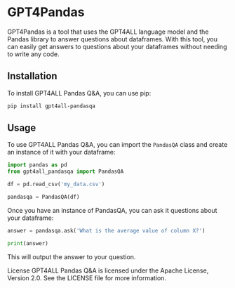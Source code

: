 # GPT4Pandas

GPT4Pandas is a tool that uses the GPT4ALL language model and the Pandas library to answer questions about dataframes. With this tool, you can easily get answers to questions about your dataframes without needing to write any code.

## Installation

To install GPT4ALL Pandas Q&A, you can use pip:
```bash
pip install gpt4all-pandasqa
```

## Usage

To use GPT4ALL Pandas Q&A, you can import the `PandasQA` class and create an instance of it with your dataframe:

```python
import pandas as pd
from gpt4all_pandasqa import PandasQA

df = pd.read_csv('my_data.csv')

pandasqa = PandasQA(df)
```
Once you have an instance of PandasQA, you can ask it questions about your dataframe:

```python
answer = pandasqa.ask('What is the average value of column X?')

print(answer)
```

This will output the answer to your question.

License
GPT4ALL Pandas Q&A is licensed under the Apache License, Version 2.0. See the LICENSE file for more information.
